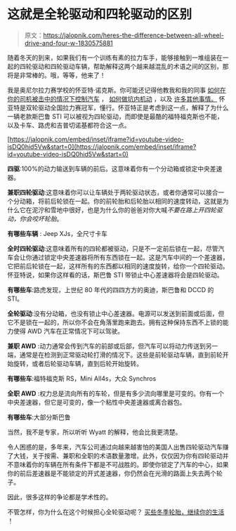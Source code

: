 # 这就是全轮驱动和四轮驱动的区别

> 原文：<https://jalopnik.com/heres-the-difference-between-all-wheel-drive-and-four-w-1830575881>

随着冬天的到来，如果我们有一个训练有素的拉力车手，能够接触到一堆组装在一起的四轮驱动和四轮驱动车辆，帮助解释这两个越来越混乱的术语之间的区别，那将是非常棒的。哦，等等，他来了！



我是奥尼尔拉力赛学校的怀亚特·诺克斯。你可能还记得他教我和我的同事 [如何在你的司机被击中的情况下控制汽车](https://jalopnik.com/how-to-take-control-of-a-car-if-your-driver-dies-1790289210) ， [如何做坑内机动](https://jalopnik.com/a-remote-rally-school-teaches-americas-special-forces-h-1820468426) ，以及 [许多其他事情。](https://jalopnik.com/what-youll-learn-in-a-one-day-rally-school-487593619) 怀亚特是双轮驱动全国拉力赛冠军，懂行。怀亚特正是考虑到这一点，解释了为什么一辆老款斯巴鲁 STI 可以被视为四轮驱动，而即使是最酷的福特福克斯也不能，以及卡车、路虎和吉普切诺基都符合这一点。

 [https://jalopnik.com/embed/inset/iframe?id=youtube-video-isDQ0hid5Vw&start=0](https://jalopnik.com/embed/inset/iframe?id=youtube-video-isDQ0hid5Vw&start=0) 

**四驱**:100%的动力输送到车辆的前后。这意味着你有一个分动箱或锁定中央差速器。

**兼职四轮驱动**:这意味着你可以让车辆处于两轮驱动状态，或者你通常可以接合一个分动箱，将前后轮锁在一起。你的前轮胎和后轮胎以相同的速度转动，这就是为什么它在泥泞和雪地中很好，也是为什么你的爸爸对你大喊*不要在路上开四轮驱动，你会咬坏轮胎*。

**有哪些车辆** : Jeep XJs，全尺寸卡车

**全时四轮驱动**:这意味着所有的四轮都被驱动，只是不一定前后锁在一起，尽管汽车会让你通过锁定中央差速器将所有东西锁在一起。这是汽车中间的一个差速器，它把前后轮锁在一起，这样所有的东西都以相同的速度旋转，给你一个四轮驱动。怀亚特说，如果你这样看的话，斯巴鲁 STI 带锁止中心差速器将会是四轮驱动。

**有哪些车**:路虎发现，上世纪 80 年代的四四方方的奥迪，斯巴鲁和 DCCD 的 STI。

**全轮驱动**:没有分动箱，也没有锁止中心差速器。电源可以发送到前面或后面，但它不是锁在一起的，所以你不会在角落里跑来跑去。拥有这种保持东西不上锁的能力使得 AWD 汽车在正常情况下可以驾驶。

**兼职 AWD** :动力通常会传到汽车的前部或后部，但汽车可以将动力传送到另一端，通常是在检测到正常驱动轮打滑的情况下。这些是前轮驱动车辆，直到前轮开始旋转，或者后轮驱动车辆，直到后轮开始旋转。

**有哪些车**:福特福克斯 RS，Mini All4s，大众 Synchros

**全职 AWD** :权力总是流向所有的车轮，但是有多少流向哪里是可变的。你有一个中央差速器，但它是可变的，像一个粘性中央差速器或离合器包。

**有哪些车**:大部分斯巴鲁

当然，我不是专家，所以听听 Wyatt 的解释，他会比我更清楚。

令人困惑的是，多年来，汽车公司通过向越来越害怕的美国人出售四轮驱动汽车赚了大钱，关于按需、兼职和全职的术语数量激增。此外，仅仅因为你有四轮驱动并不意味着你的车辆在所有条件下都是不可战胜的。即使你锁定了汽车的中心，如果你的前后差速器是不能锁定的开式差速器，你仍然会在光滑的路面上失去两个轮子。

因此，很多这样的争论都是学术性的。

不管怎样，你为什么在这个时候担心全轮驱动呢？ [买些冬季轮胎，继续你的生活](https://jalopnik.com/heres-proof-that-computers-and-all-wheel-drive-are-no-m-1830536284) ！